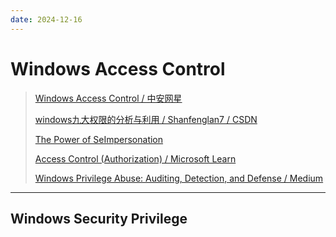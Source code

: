 ```yaml
---
date: 2024-12-16
---
```


# Windows Access Control

> [Windows Access Control / 中安网星](https://rootclay.gitbook.io/windows-access-control)
>
> [windows九大权限的分析与利用 / Shanfenglan7 / CSDN](https://blog.csdn.net/qq_41874930/article/details/111963586)
>
> [The Power of SeImpersonation](https://micahvandeusen.com/the-power-of-seimpersonation/)
>
> [Access Control (Authorization) / Microsoft Learn](https://learn.microsoft.com/en-us/windows/win32/secauthz/access-control)
>
> [Windows Privilege Abuse: Auditing, Detection, and Defense / Medium](https://blog.palantir.com/windows-privilege-abuse-auditing-detection-and-defense-3078a403d74e)

---

## Windows Security Privilege
